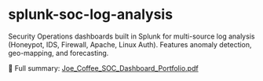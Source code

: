 # splunk-soc-log-analysis
Security Operations dashboards built in Splunk for multi-source log analysis (Honeypot, IDS, Firewall, Apache, Linux Auth). Features anomaly detection, geo-mapping, and forecasting.

📄 Full summary: [Joe_Coffee_SOC_Dashboard_Portfolio.pdf](pdf/Joe_Coffee_SOC_Dashboard_Portfolio.pdf)
